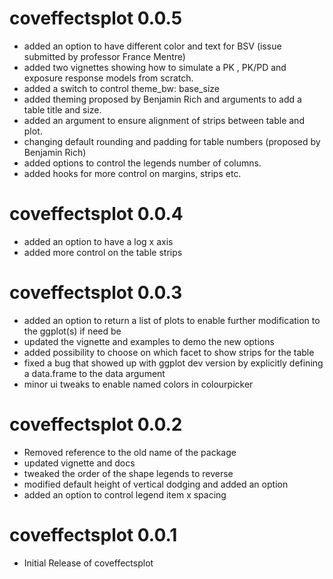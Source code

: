 # coveffectsplot 0.0.5

* added an option to have different color and text for BSV (issue submitted by professor France Mentre)
* added two vignettes showing how to simulate a PK , PK/PD and exposure response models from scratch.
* added a switch to control theme_bw: base_size
* added theming proposed by Benjamin Rich and arguments to add a table title and size.
* added an argument to ensure alignment of strips between table and plot.
* changing default rounding and padding for table numbers (proposed by Benjamin Rich)
* added options to control the legends number of columns.
* added hooks for more control on margins, strips etc.

# coveffectsplot 0.0.4

* added an option to have a log x axis
* added more control on the table strips


# coveffectsplot 0.0.3

* added an option to return a list of plots to enable further modification to the ggplot(s) if need be
* updated the vignette and examples to demo the new options
* added possibility to choose on which facet to show strips for the table
* fixed a bug that showed up with ggplot dev version by explicitly defining a data.frame to the data argument
* minor ui tweaks to enable named colors in colourpicker

# coveffectsplot 0.0.2

* Removed reference to the old name of the package
* updated vignette and docs
* tweaked the order of the shape legends to reverse
* modified default height of vertical dodging and added an option
* added an option to control legend item x spacing


# coveffectsplot 0.0.1

* Initial Release of coveffectsplot
